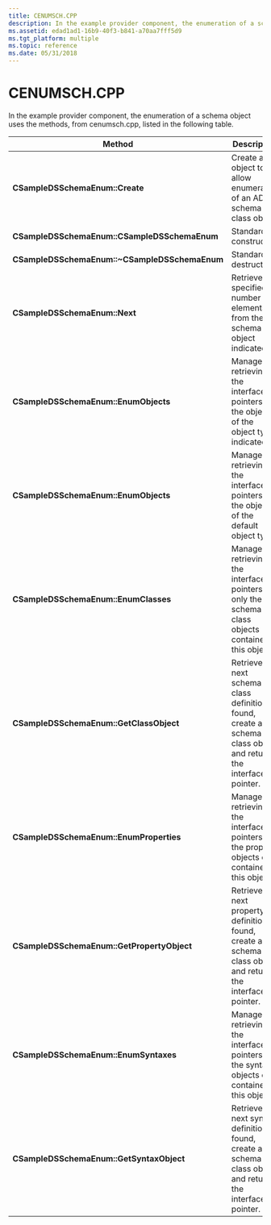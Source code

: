 ```yaml
---
title: CENUMSCH.CPP
description: In the example provider component, the enumeration of a schema object uses the methods, from cenumsch.cpp, listed in the following table.
ms.assetid: edad1ad1-16b9-40f3-b841-a70aa7fff5d9
ms.tgt_platform: multiple
ms.topic: reference
ms.date: 05/31/2018
---
```


# CENUMSCH.CPP

In the example provider component, the enumeration of a schema object uses the methods, from cenumsch.cpp, listed in the following table.



| Method                                        | Description                                                                                                          |
|-----------------------------------------------|----------------------------------------------------------------------------------------------------------------------|
| **CSampleDSSchemaEnum::Create**               | Create an object to allow enumeration of an ADSI schema class object.                                                |
| **CSampleDSSchemaEnum::CSampleDSSchemaEnum**  | Standard constructor.                                                                                                |
| **CSampleDSSchemaEnum::~CSampleDSSchemaEnum** | Standard destructor.                                                                                                 |
| **CSampleDSSchemaEnum::Next**                 | Retrieve the specified number of elements from the schema object indicated.                                          |
| **CSampleDSSchemaEnum::EnumObjects**          | Manage retrieving the interfaces pointers to the objects of the object type indicated.                               |
| **CSampleDSSchemaEnum::EnumObjects**          | Manage retrieving the interface pointers to the objects of the default object type.                                  |
| **CSampleDSSchemaEnum::EnumClasses**          | Manage retrieving the interface pointers to only the schema class objects contained in this object.                  |
| **CSampleDSSchemaEnum::GetClassObject**       | Retrieve the next schema class definition; if found, create a schema class object, and return the interface pointer. |
| **CSampleDSSchemaEnum::EnumProperties**       | Manage retrieving the interface pointers to the property objects only contained in this object.                      |
| **CSampleDSSchemaEnum::GetPropertyObject**    | Retrieve the next property definition; if found, create a schema class object, and return the interface pointer.     |
| **CSampleDSSchemaEnum::EnumSyntaxes**         | Manage retrieving the interface pointers to the syntax objects only contained in this object.                        |
| **CSampleDSSchemaEnum::GetSyntaxObject**      | Retrieve the next syntax definition; if found, create a schema class object, and return the interface pointer.       |



 

 

 




